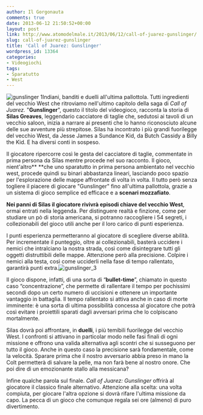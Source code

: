 ```yaml
---
author: Il Gorgonauta
comments: true
date: 2013-06-12 21:50:52+00:00
layout: post
link: http://www.atomodelmale.it/2013/06/12/call-of-juarez-gunslinger/
slug: call-of-juarez-gunslinger
title: 'Call of Juarez: Gunslinger'
wordpress_id: 13364
categories:
- Videogiochi
tags:
- Sparatutto
- West
---
```


![gunslinger 1](http://www.atomodelmale.it/wp-content/uploads/2013/06/gunslinger-1-300x168.jpeg)Indiani, banditi e duelli all'ultima pallottola. Tutti ingredienti del vecchio West che ritroviamo nell'ultimo capitolo della saga di _Call of Juarez._ "**Gunslinger**", questo il titolo del videogioco, racconta la storia di **Silas Greaves**, leggendario cacciatore di taglie che, sedutosi ai tavoli di un vecchio saloon, inizia a narrare ai presenti che lo hanno riconosciuto alcune delle sue avventure più strepitose. Silas ha incontrato i più grandi fuorilegge del vecchio West, da Jesse James a Sundance Kid, da Butch Cassidy a Billy the Kid. E ha diversi conti in sospeso.

Il giocatore ripercorre così le gesta del cacciatore di taglie, commentate in prima persona da Silas mentre procede nel suo racconto. Il gioco, nient'altro** **che uno sparatutto in prima persona ambientato nel vecchio west, procede quindi su binari abbastanza lineari, lasciando poco spazio per l'esplorazione delle mappe affrontate di volta in volta. Il tutto però senza togliere il piacere di giocare "Gunslinger" fino all'ultima pallottola, grazie a un sistema di gioco semplice ed efficace e a **scenari mozzafiato**.

**Nei panni di Silas il giocatore rivivrà episodi chiave del vecchio West**, ormai entrati nella leggenda. Per distinguere realtà e finzione, come per studiare un pò di storia americana, si potranno raccogliere i 54 segreti, i collezionabili del gioco utili anche per il loro carico di punti esperienza.


I punti esperienza permetteranno al giocatore di scegliere diverse abilità. Per incrementate il punteggio, oltre ai collezionabili, basterà uccidere i nemici che intralciano la nostra strada, così come disintegrare tutti gli oggetti distruttibili delle mappe. Attenzione però alla precisione. Colpire i nemici alla testa, così come ucciderli nella fase di tempo rallentato, garantirà punti extra.![gunslinger_3](http://www.atomodelmale.it/wp-content/uploads/2013/06/gunslinger_3-300x168.jpg)

Il gioco dispone, infatti, di una sorta di “**bullet-time**”, chiamato in questo caso “concentrazione”, che permette di rallentare il tempo per pochissimi secondi dopo un certo numero di uccisioni e ottenere un importante vantaggio in battaglia. Il tempo rallentato si attiva anche in caso di morte imminente: è una sorta di ultima possibilità concessa al giocatore che potrà così evitare i proiettili sparati dagli avversari prima che lo colpiscano mortalmente.

Silas dovrà poi affrontare, in **duelli**, i più temibili fuorilegge del vecchio West. I confronti si attivano in particolar modo nelle fasi finali di ogni missione e offrono una valida alternativa agli scontri che si susseguono per tutto il gioco. Anche in questo caso la precisione sarà fondamentale, come la velocità. Sparare prima che il nostro avversario abbia preso in mano la Colt permetterà di salvare la pelle, ma non farà bene al nostro onore. Che poi dire di un emozionante stallo alla messicana?

Infine qualche parola sul finale. _Call of Juarez: Gunslinger_ offrirà al giocatore il classico finale alternativo. Attenzione alla scelta: una volta compiuta, per giocare l'altra opzione si dovrà rifare l'ultima missione da capo. La pecca di un gioco che comunque regala sei ore (almeno) di puro divertimento.
